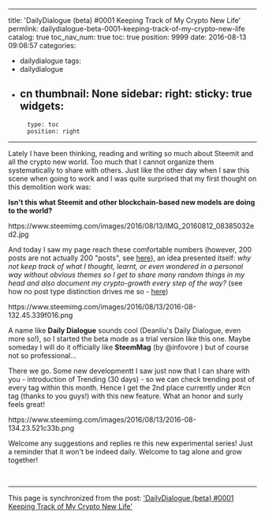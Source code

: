 
---
title: 'DailyDialogue (beta) #0001 Keeping Track of My Crypto New Life'
permlink: dailydialogue-beta-0001-keeping-track-of-my-crypto-new-life
catalog: true
toc_nav_num: true
toc: true
position: 9999
date: 2016-08-13 09:06:57
categories:
- dailydialogue
tags:
- dailydialogue
- cn
thumbnail: None
sidebar:
    right:
        sticky: true
widgets:
    -
        type: toc
        position: right
---


<html>
<p>Lately I have been thinking, reading and writing so much about Steemit and all the crypto new world. Too much that I cannot organize them systematically to share with others. Just like the other day when I saw this scene when going to work and&nbsp;I was quite surprised that my first thought on this demolition work was:</p>
<p><strong>Isn't this what Steemit and other blockchain-based new models are doing to the world?&nbsp;</strong></p>
<p>https://www.steemimg.com/images/2016/08/13/IMG_20160812_08385032ed2.jpg</p>
<p>And today I saw my page reach these comfortable numbers (however, 200 posts are not actually 200 "posts", see <a href="https://steemit.com/steemit/@deanliu/number-of-posts-shown-on-users-page-should-be-re-considered">here</a>), an idea presented itself: <em>why not keep track of what I thought, learnt, or even wondered in a personal way without obvious themes so I get to share many random things in my head and also document my crypto-growth every step of the way?</em> (see how no post type distinction drives me so - <a href="https://steemit.com/steemit/@deanliu/post-should-have-different-properties-in-the-future-not-just-with-its-content-tagged">here</a>)</p>
<p>https://www.steemimg.com/images/2016/08/13/2016-08-132.45.339f016.png&nbsp;</p>
<p>A name like <strong>Daily Dialogue</strong> sounds cool (Deanliu's Daily Dialogue, even more so!), so I started the beta mode as a trial version like this one. Maybe someday I will do it officially like <strong>SteemMag</strong> (by @infovore ) but of course not so professional...&nbsp;</p>
<p>There we go. Some new developmentt I saw just now that I can share with you - introduction of Trending (30 days) - so we can check trending post of every tag within this month. Hence I get the 2nd place currently under #cn tag (thanks to you guys!) with this new feature. What an honor and surly feels great!&nbsp;</p>
<p>https://www.steemimg.com/images/2016/08/13/2016-08-134.23.521c33b.png</p>
<p>Welcome any suggestions and replies re this new experimental series! Just a reminder that it won't be indeed daily. Welcome to tag alone and grow together!</p>
<p><br></p>
</html>

- - -

This page is synchronized from the post: ['DailyDialogue (beta) #0001 Keeping Track of My Crypto New Life'](https://steemit.com/@deanliu/dailydialogue-beta-0001-keeping-track-of-my-crypto-new-life)
